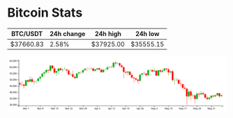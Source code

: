# Bitcoin Stats

BTC/USDT|24h change|24h high|24h low|
|---|---|---|---|
|$37660.83|2.58%|$37925.00|$35555.15|

<img src="./chart.svg">
